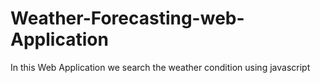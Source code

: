 # Weather-Forecasting-web-Application
In this Web Application we search the weather condition using javascript 
